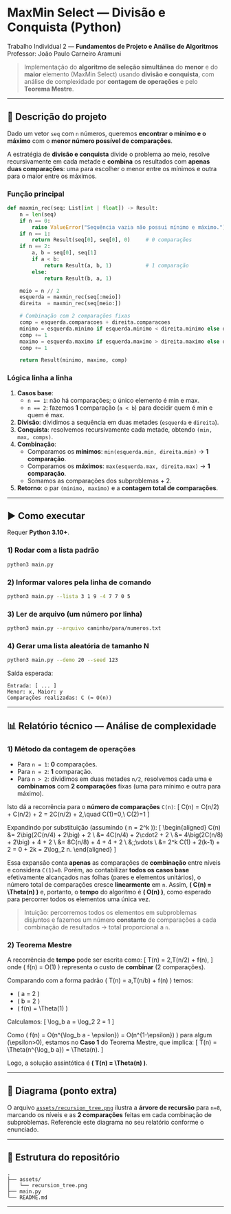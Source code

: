 # MaxMin Select — Divisão e Conquista (Python)

Trabalho Individual 2 — **Fundamentos de Projeto e Análise de Algoritmos**  
Professor: João Paulo Carneiro Aramuni

> Implementação do **algoritmo de seleção simultânea** do **menor** e do **maior** elemento (MaxMin Select) usando **divisão e conquista**, com análise de complexidade por **contagem de operações** e pelo **Teorema Mestre**.  

---

## 🎯 Descrição do projeto

Dado um vetor `seq` com `n` números, queremos **encontrar o mínimo e o máximo** com o **menor número possível de comparações**.

A estratégia de **divisão e conquista** divide o problema ao meio, resolve recursivamente em cada metade e **combina** os resultados com **apenas duas comparações**: uma para escolher o menor entre os mínimos e outra para o maior entre os máximos.

### Função principal
```py
def maxmin_rec(seq: List[int | float]) -> Result:
    n = len(seq)
    if n == 0:
        raise ValueError("Sequência vazia não possui mínimo e máximo.")
    if n == 1:
        return Result(seq[0], seq[0], 0)     # 0 comparações
    if n == 2:
        a, b = seq[0], seq[1]
        if a < b:
            return Result(a, b, 1)           # 1 comparação
        else:
            return Result(b, a, 1)

    meio = n // 2
    esquerda = maxmin_rec(seq[:meio])
    direita  = maxmin_rec(seq[meio:])

    # Combinação com 2 comparações fixas
    comp = esquerda.comparacoes + direita.comparacoes
    minimo = esquerda.minimo if esquerda.minimo < direita.minimo else direita.minimo
    comp += 1
    maximo = esquerda.maximo if esquerda.maximo > direita.maximo else direita.maximo
    comp += 1

    return Result(minimo, maximo, comp)
```

### Lógica **linha a linha**
1. **Casos base**:  
   - `n == 1`: não há comparações; o único elemento é min e max.  
   - `n == 2`: fazemos **1** comparação (`a < b`) para decidir quem é min e quem é max.
2. **Divisão**: dividimos a sequência em duas metades (`esquerda` e `direita`).
3. **Conquista**: resolvemos recursivamente cada metade, obtendo `(min, max, comps)`.
4. **Combinação**:  
   - Comparamos os **mínimos**: `min(esquerda.min, direita.min)` → **1 comparação**.  
   - Comparamos os **máximos**: `max(esquerda.max, direita.max)` → **1 comparação**.  
   - Somamos as comparações dos subproblemas + 2.
5. **Retorno**: o par `(minimo, maximo)` e a **contagem total de comparações**.

---

## ▶️ Como executar

Requer **Python 3.10+**.

### 1) Rodar com a lista padrão
```bash
python3 main.py
```

### 2) Informar valores pela linha de comando
```bash
python3 main.py --lista 3 1 9 -4 7 7 0 5
```

### 3) Ler de arquivo (um número por linha)
```bash
python3 main.py --arquivo caminho/para/numeros.txt
```

### 4) Gerar uma lista aleatória de tamanho N
```bash
python3 main.py --demo 20 --seed 123
```

Saída esperada:
```
Entrada: [ ... ]
Menor: x, Maior: y
Comparações realizadas: C (≈ O(n))
```

---

## 📊 Relatório técnico — Análise de complexidade

### 1) Método da **contagem de operações**

- Para `n = 1`: **0** comparações.  
- Para `n = 2`: **1** comparação.  
- Para `n > 2`: dividimos em duas metades `n/2`, resolvemos cada uma e **combinamos** com **2 comparações** fixas (uma para mínimo e outra para máximo).  

Isto dá a recorrência para o **número de comparações** `C(n)`:
\[
C(n) = C(n/2) + C(n/2) + 2 = 2C(n/2) + 2,\quad C(1)=0,\ C(2)=1
\]

Expandindo por substituição (assumindo \( n = 2^k \)):
\[
\begin{aligned}
C(n) &= 2\big(2C(n/4) + 2\big) + 2 \\
     &= 4C(n/4) + 2\cdot2 + 2 \\
     &= 4\big(2C(n/8) + 2\big) + 4 + 2 \\
     &= 8C(n/8) + 4 + 4 + 2 \\
     &\;\;\vdots \\
     &= 2^k C(1) + 2(k-1) + 2 = 0 + 2k = 2\log_2 n.
\end{aligned}
\]

Essa expansão conta **apenas** as comparações de **combinação** entre níveis e considera `C(1)=0`. Porém, ao contabilizar **todos os casos base** efetivamente alcançados nas folhas (pares e elementos unitários), o número total de comparações cresce **linearmente** em `n`. Assim, **\( C(n) = \Theta(n) \)** e, portanto, o **tempo** do algoritmo é **\( O(n) \)**, como esperado para percorrer todos os elementos uma única vez.

> Intuição: percorremos todos os elementos em subproblemas disjuntos e fazemos um número **constante** de comparações a cada combinação de resultados → total proporcional a `n`.

### 2) **Teorema Mestre**

A recorrência de **tempo** pode ser escrita como:
\[
T(n) = 2\,T(n/2) + f(n),
\]
onde \( f(n) = O(1) \) representa o custo de **combinar** (2 comparações).

Comparando com a forma padrão \( T(n) = a\,T(n/b) + f(n) \) temos:
- \( a = 2 \)
- \( b = 2 \)
- \( f(n) = \Theta(1) \)

Calculamos:
\[
\log_b a = \log_2 2 = 1
\]

Como \( f(n) = O(n^{\log_b a - \epsilon}) = O(n^{1-\epsilon}) \) para algum \(\epsilon>0\), estamos no **Caso 1** do Teorema Mestre, que implica:
\[
T(n) = \Theta(n^{\log_b a}) = \Theta(n).
\]

Logo, a solução assintótica é **\( T(n) = \Theta(n) \)**.

---

## 🌳 Diagrama (ponto extra)

O arquivo [`assets/recursion_tree.png`](assets/recursion_tree.png) ilustra a **árvore de recursão** para `n=8`, marcando os níveis e as **2 comparações** feitas em cada combinação de subproblemas. Referencie este diagrama no seu relatório conforme o enunciado.

---

## 📁 Estrutura do repositório

```
.
├── assets/
│   └── recursion_tree.png
├── main.py
└── README.md
```

---
